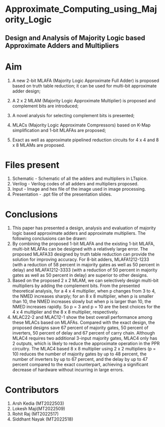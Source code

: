 # Approximate_Computing_using_Majority_Logic
## Design and Analysis of Majority Logic based Approximate Adders and Multipliers

# Aim
1. A new 2-bit MLAFA (Majority Logic Approximate Full Adder) is proposed based on truth table reduction; it can be used for multi-bit approximate adder design;<br/>

2. A 2 x 2 MLAM (Majority Logic Approximate Multiplier) is proposed and complement bits are introduced;<br/>

3. A novel analysis for selecting complement bits is presented;<br/>

4. MLACs (Majority Logic Approximate Compressors) based on K-Map simplification and 1-bit MLAFAs are proposed;<br/>

5. Exact as well as approximate pipelined reduction circuits for 4 x 4 and 8 x 8 MLAMs are proposed.<br/>



# Files present
1. Schematic - Schematic of all the adders and multipliers in LTspice. <br/>
2. Verilog - Verilog codes of all adders and multipliers proposed. <br/>
3. Input - Image and hex file of the image used in image processing.<br/>
4. Presentation - .ppt file of the presentation slides.<br/>


# Conclusions
1. This paper has presented a design, analysis and evaluation of majority logic based approximate adders and approximate multipliers. The following conclusions can be drawn:<br/>
2. By combining the proposed 1-bit MLAFA and the existing 1-bit MLAFA, multi-bit MLAFAs can be designed with a relatively large error. The proposed MLAFA33 designed by truth table reduction can provide the solution for improving accuracy. For 8-bit adders, MLAFA1212-1233 (with a reduction of 58 percent in majority gates as well as 50 percent in delay) and MLAFA1212-3333 (with a reduction of 50 percent in majority gates as well as 50 percent in delay) are superior to other designs.<br/>
3. Based on the proposed 2 x 2 MLAM, we can selectively design multi-bit multipliers by adding the complement bits. From the presented theoretical analysis, for a 4 x 4 multiplier, when p changes from 3 to 4, the NMED increases sharply; for an 8 x 8 multiplier, when p is smaller than 10, the NMED increases slowly but when p is larger than 10, the NMED increases rapidly. So p = 3 and p = 10 are the best choices for the 4 x 4 multiplier and the 8 x 8 multiplier, respectively.<br/>
4. MLAC22-2 and MLAC12-1 show the best overall performance among these MLACs based on MLAFAs. Compared with the exact design, the proposed designs save 67 percent of majority gates, 50 percent of inverters, 50 percent of delay and 67 percent of carry chain. Although MLAC4 requires two additional 3-input majority gates, MLAC4 only has 2 outputs, which is likely to reduce the approximate operation in the PPR circuitry. The MLAC4 based 8 x 8 multiplier using 2 x 2 multipliers (p = 10) reduces the number of majority gates by up to 48 percent, the number of inverters by up to 67 percent, and the delay by up to 47 percent compared to the exact counterpart, achieving a significant decrease of hardware without incurring in large errors.<br/>




# Contributors
1. Arsh Kedia (MT2022503)
2. Lokesh Maji(MT2022509)
3. Rohit Raj  (MT2022517)
4. Siddhant Nayak (MT2022518)
